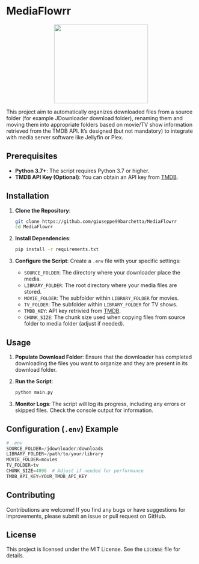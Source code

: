 
# MediaFlowrr

<p align="center">
   <img width="250" height="210" src="https://i.ibb.co/BHF3RGNr/Chat-GPT-Image-22-lug-2025-15-05-35-no-bg-1.png">
</p>
This project aim to automatically organizes downloaded files from a source folder (for example JDownloader download folder), renaming them and moving them into appropriate folders based on movie/TV show information retrieved from the TMDB API. It’s designed (but not mandatory) to integrate with media server software like Jellyfin or Plex.

## Prerequisites

- **Python 3.7+**: The script requires Python 3.7 or higher.
- **TMDB API Key (Optional)**: You can obtain an API key from [TMDB](https://www.themoviedb.org/).

## Installation

1. **Clone the Repository**:
   ```bash
   git clone https://github.com/giuseppe99barchetta/MediaFlowrr
   cd MediaFlowrr
   ```

2. **Install Dependencies**:
   ```bash
   pip install -r requirements.txt
   ```

3. **Configure the Script**:
   Create a `.env` file with your specific settings:

   - `SOURCE_FOLDER`: The directory where your downloader place the media.
   - `LIBRARY_FOLDER`: The root directory where your media files are stored.
   - `MOVIE_FOLDER`: The subfolder within `LIBRARY_FOLDER` for movies.
   - `TV_FOLDER`: The subfolder within `LIBRARY_FOLDER` for TV shows.
   - `TMDB_KEY`: API key retrivied from [TMDB](https://www.themoviedb.org/).
   - `CHUNK_SIZE`: The chunk size used when copying files from source folder to media folder (adjust if needed).

## Usage

1. **Populate Download Folder**:
   Ensure that the downloader has completed downloading the files you want to organize and they are present in its download folder.

2. **Run the Script**:
   ```bash
   python main.py
   ```

3. **Monitor Logs**:
   The script will log its progress, including any errors or skipped files. Check the console output for information.

## Configuration (`.env`) Example

```python
# .env
SOURCE_FOLDER=/jdownloader/downloads
LIBRARY_FOLDER=/path/to/your/library
MOVIE_FOLDER=movies
TV_FOLDER=tv
CHUNK_SIZE=4096  # Adjust if needed for performance
TMDB_API_KEY=YOUR_TMDB_API_KEY
```

## Contributing

Contributions are welcome! If you find any bugs or have suggestions for improvements, please submit an issue or pull request on GitHub.

## License

This project is licensed under the MIT License. See the `LICENSE` file for details.
